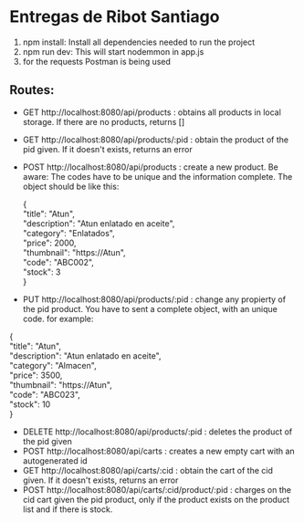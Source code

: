 # Entregas de Ribot Santiago

1) npm install: Install all dependencies needed to run the project
2) npm run dev: This will start nodemmon in app.js
3) for the requests Postman is being used

## Routes:

- GET http://localhost:8080/api/products : obtains all products in local storage. If there are no products, returns []
- GET http://localhost:8080/api/products/:pid : obtain the product of the pid given. If it doesn't exists, returns an error
- POST http://localhost:8080/api/products : create a new product. Be aware: The codes have to be unique and the information complete. The object should be like this:

    {  
    "title": "Atun",  
    "description": "Atun enlatado en aceite",  
    "category": "Enlatados",  
    "price": 2000,  
    "thumbnail": "https://Atun",  
    "code": "ABC002",  
    "stock": 3  
    }

- PUT http://localhost:8080/api/products/:pid : change any propierty of the pid product. You have to sent a complete object, with an unique code. for example:

{  
"title": "Atun",  
"description": "Atun enlatado en aceite",  
"category": "Almacen",  
"price": 3500,  
"thumbnail": "https://Atun",  
"code": "ABC023",  
"stock": 10  
}

- DELETE http://localhost:8080/api/products/:pid : deletes the product of the pid given
- POST http://localhost:8080/api/carts : creates a new empty cart with an autogenerated id
- GET http://localhost:8080/api/carts/:cid : obtain the cart of the cid given. If it doesn't exists, returns an error
- POST http://localhost:8080/api/carts/:cid/product/:pid : charges on the cid cart given the pid product, only if the product exists on the product list and if there is stock.